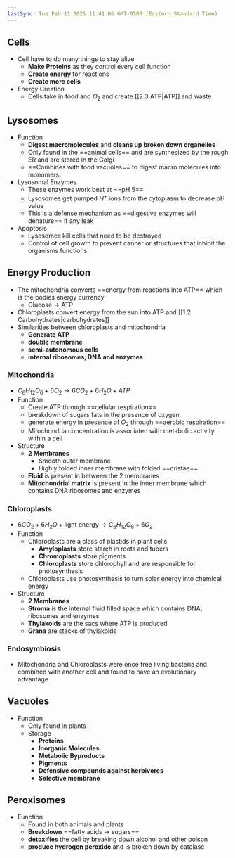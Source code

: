 ```yaml
---
lastSync: Tue Feb 11 2025 11:41:06 GMT-0500 (Eastern Standard Time)
---
```

## Cells
- Cell have to do many things to stay alive
	- **Make Proteins** as they control every cell function
	- **Create energy** for reactions
	- **Create more cells**
- Energy Creation
	- Cells take in food and $O_{2}$ and create [[2.3 ATP|ATP]] and waste
## Lysosomes
- Function
	- **Digest macromolecules** and **cleans up broken down organelles**
	- Only found in the ==animal cells== and are synthesized by the rough ER and are stored in the Golgi
	-  ==Combines with food vacuoles== to digest macro molecules into monomers
- Lysosomal Enzymes
	- These enzymes work best at ==pH 5==
	- Lysosomes get pumped $H^+$ ions from the cytoplasm to decrease pH value
	- This is a defense mechanism as ==digestive enzymes will denature== if any leak
- Apoptosis
	- Lysosomes kill cells that need to be destroyed
	- Control of cell growth to prevent cancer or structures that inhibit the organisms functions
## Energy Production
- The mitochondria converts ==energy from reactions into ATP== which is the bodies energy currency
	- Glucose → ATP
- Chloroplasts convert energy from the sun into ATP and [[1.2 Carbohydrates|carbohydrates]]
- Similarities between chloroplasts and mitochondria
	- **Generate ATP**
	- **double membrane**
	- **semi-autonomous cells**
	- **internal ribosomes, DNA and enzymes**
### Mitochondria
- $C_{6}H_{12}O_{6} + 6O_{2} \rightarrow 6CO_{2} + 6H_{2}O + ATP$
- Function
	- Create ATP through ==cellular respiration==
	- breakdown of sugars fats in the presence of oxygen
	- generate energy in presence of $O_{2}$ through ==aerobic respiration==
	- Mitochondria concentration is associated with metabolic activity within a cell
- Structure
	- **2 Membranes**
		- Smooth outer membrane
		- Highly folded inner membrane with folded ==cristae==
	- **Fluid** is present in between the 2 membranes
	- **Mitochondrial matrix** is present in the inner membrane which contains DNA ribosomes and enzymes
### Chloroplasts
- $6CO_{2} + 6H_{2}O + \text{light energy} \rightarrow C_{6}H_{12}O_{6} + 6O_{2}$
- Function
	- Chloroplasts are a class of plastids in plant cells
		- **Amyloplasts** store starch in roots and tubers
		- **Chromoplasts** store pigments
		- **Chloroplasts** store chlorophyll and are responsible for photosynthesis
	- Chloroplasts use photosynthesis to turn solar energy into chemical energy
- Structure
	- **2 Membranes**
	- **Stroma** is the internal fluid filled space which contains DNA, ribosomes and enzymes
	- **Thylakoids** are the sacs where ATP is produced
	- **Grana** are stacks of thylakoids
### Endosymbiosis
- Mitochondria and Chloroplasts were once free living bacteria and combined with another cell and found to have an evolutionary advantage
## Vacuoles
- Function
	- Only found in plants
	- Storage
		- **Proteins**
		- **Inorganic Molecules**
		- **Metabolic Byproducts**
		- **Pigments**
		- **Defensive compounds against herbivores**
		- **Selective membrane**
## Peroxisomes
- Function
	- Found in both animals and plants
	- **Breakdown** ==fatty acids → sugars==
	- **detoxifies** the cell by breaking down alcohol and other poison
	- **produce hydrogen peroxide** and is broken down by catalase